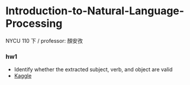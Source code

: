 # Introduction-to-Natural-Language-Processing
NYCU 110 下 / professor: 顏安孜

### hw1
- Identify whether the extracted subject, verb, and object are valid
- [Kaggle](https://www.kaggle.com/t/36fbc49fc9d644f0ae9cfc76dae3331b)
